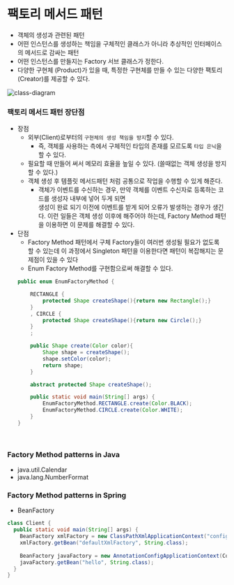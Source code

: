 # 팩토리 메서드 패턴

- 객체의 생성과 관련된 패턴
- 어떤 인스턴스를 생성하는 책임을 구체적인 클래스가 아니라 추상적인 인터페이스의 메서드로 감싸는 패턴
- 어떤 인스턴스를 만들지는 Factory 서브 클래스가 정한다.
- 다양한 구현체 (Product)가 있을 때, 특정한 구현체를 만들 수 있는 다양한 팩토리(Creator)를 제공할 수 있다.

![class-diagram](http://www.plantuml.com/plantuml/proxy?src=https://raw.githubusercontent.com/ohtaeg/TIL/master/design-pattern/src/chapter12_factory-method/uml/factory-method.puml)

### 팩토리 메서드 패턴 장단점

- 장점 
  - 외부(Client)로부터의 `구현체의 생성 책임을 방지`할 수 있다. 
    - 즉, 객체를 사용하는 측에서 구체적인 타입의 존재를 모르도록 `타입 은닉`을 할 수 있다.
  - 필요할 때 만들어 써서 메모리 효율을 높일 수 있다. (쓸때없는 객체 생성을 방지할 수 있다.)
  - 객체 생성 후 템플릿 메서드패턴 처럼 공통으로 작업을 수행할 수 있게 해준다.
    - 객체가 이벤트를 수신하는 경우, 만약 객체를 이벤트 수신자로 등록하는 코드를 생성자 내부에 넣어 두게 되면 <br>
    생성이 완료 되기 이전에 이벤트를 받게 되어 오류가 발생하는 경우가 생긴다. 이런 일들은 객체 생성 이후에 해주어야 하는데, Factory Method 패턴을 이용하면 이 문제를 해결할 수 있다.
- 단점
  - Factory Method 패턴에서 구체 Factory들이 여러번 생성될 필요가 없도록 할 수 있는데 이 과정에서 Singleton 패턴을 이용한다면 패턴이 복잡해지는 문제점이 있을 수 있다
  - Enum Factory Method를 구현함으로써 해결할 수 있다.
  ```java
  public enum EnumFactoryMethod {
  
      RECTANGLE {
          protected Shape createShape(){return new Rectangle();}
      }
      , CIRCLE {
          protected Shape createShape(){return new Circle();}
      }
      ;
  
      public Shape create(Color color){
          Shape shape = createShape();
          shape.setColor(color);
          return shape;
      }

      abstract protected Shape createShape();
  
      public static void main(String[] args) {
          EnumFactoryMethod.RECTANGLE.create(Color.BLACK);
          EnumFactoryMethod.CIRCLE.create(Color.WHITE);
      }
  }
  ```

<br>

### Factory Method patterns in Java
- java.util.Calendar
- java.lang.NumberFormat

### Factory Method patterns in Spring
- BeanFactory
```java
class Client {
  public static void main(String[] args) {
    BeanFactory xmlFactory = new ClassPathXmlApplicationContext("config.xml");
    xmlFactory.getBean("defaultXmlFactory", String.class);
    
    BeanFactory javaFactory = new AnnotationConfigApplicationContext(Config.class);
    javaFactory.getBean("hello", String.class);
  }    
}
```